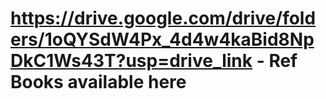 # https://drive.google.com/drive/folders/1oQYSdW4Px_4d4w4kaBid8NpDkC1Ws43T?usp=drive_link - Ref Books available here
